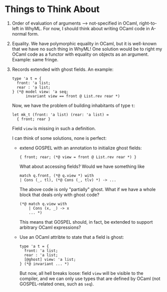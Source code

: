 Things to Think About
=====================

1. Order of evaluation of arguments --> not-specified in OCaml, right-to-left in
   WhyML.
   For now, I should think about writing OCaml code in A-normal form.

2. Equality.
   We have polymorphic equality in OCaml, but it is well-known that we have no
   such thing in WhyML! One solution would be to right my OCaml code as a
   functor with equality on objects as an argument. Example: same fringe.

3. Records extended with ghost fields. An example:
   ```
   type 'a t = {
     front: 'a list;
     rear : 'a list;
   } (*@ model view: 'a seq;
         invariant view == front @ List.rev rear *)
   ```
   Now, we have the problem of building inhabitants of type `t`:
   ```
   let mk_t (front: 'a list) (rear: 'a list) =
     { front; rear }
   ```
   Field `view` is missing in such a definition.

   I can think of some solutions, none is perfect:
   * extend GOSPEL with an annotation to initialize ghost fields:
     ```
     { front; rear; (*@ view = front @ List.rev rear *) }
     ```
     What about accessing fields? Would we have something like
     ```
     match q.front, (*@ q.view *) with
     | Cons (_, tl), (*@ Cons (_, tlv) *) -> ...
     ```
     The above code is only "partially" ghost. What if we have a whole block
     that deals only with ghost code?
     ```
     (*@ match q.view with
         | Cons (x, _) -> x
         ... *)
     ```
     This means that GOSPEL should, in fact, be extended to support arbitrary
     OCaml expressions?

   * Use an OCaml attribte to state that a field is ghost:
     ```
     type 'a t = {
       front: 'a list;
       rear : 'a list;
       [@ghost] view: 'a list;
     } (*@ invariant ... *)
     ```
     But now, all hell breaks loose: field `view` will be visible to the
     compiler, and we can only use types that are defined by OCaml (not
     GOSPEL-related ones, such as `seq`).
